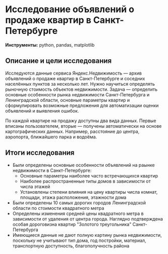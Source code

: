 # Исследование объявлений о продаже квартир в Санкт-Петербурге
**Инструменты:**  	python, pandas, matplotlib

## Описание и цели исследования

Исследуются данные сервиса Яндекс.Недвижимость — архив объявлений о продаже квартир в Санкт-Петербурге и соседних населённых пунктов за несколько лет. Нужно научиться определять рыночную стоимость объектов недвижимости. Задача — определить основные особенности рынка недвижимости Санкт-Петербурга и Ленинградской области, основные параметры квартир и сформулировать возможные предложения для автоматизации оценки объявлений и выявления ошибок. 

По каждой квартире на продажу доступны два вида данных. Первые вписаны пользователем, вторые — получены автоматически на основе картографических данных. Например, расстояние до центра, аэропорта, ближайшего парка и водоёма.

## Итоги исследования
* Были определены основные особенности объявлений на раынке недвижимости в Санкт-Петербурге:
  * Основные параметры наиболее часто встречающихся квартир
  * Наиболее распространенные типы домов в зависимости от числа этажей
  * Установлены степени влияния на цену квартиры числа комнат, площади, этажа расположения, этажности дома
* Были определены 10 самых дорогих городов Ленинградской области по стоимости квадратного метра
* Определены изменения средней цены квадратного метра в зависимости от удаления от центра города. Наглядно подтверждена особая дороговизна квартир "Золотого треугольника" Санкт-Петербурга
* Имеющиеся данные не дают полную картину рынка недвижимости, поскольку не учитывают тип дома, год постройки, материал, транспортную доступность, благополучность района
